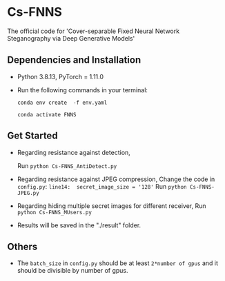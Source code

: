 # Cs-FNNS
The official code for 'Cover-separable Fixed Neural Network Steganography via Deep Generative Models'

## Dependencies and Installation
- Python 3.8.13, PyTorch = 1.11.0
- Run the following commands in your terminal:

  `conda env create  -f env.yaml`

   `conda activate FNNS`


## Get Started
- Regarding resistance against detection,

   Run `python Cs-FNNS_AntiDetect.py` 

- Regarding resistance against JPEG compression,
   Change the code in `config.py`:  `line14:  secret_image_size = '128'`
   Run `python Cs-FNNS-JPEG.py`

- Regarding hiding multiple secret images for different receiver,
  Run `python Cs-FNNS_MUsers.py`

- Results will be saved in the "./result" folder.
    
## Others
- The `batch_size` in `config.py` should be at least `2*number of gpus` and it should be divisible by number of gpus.

